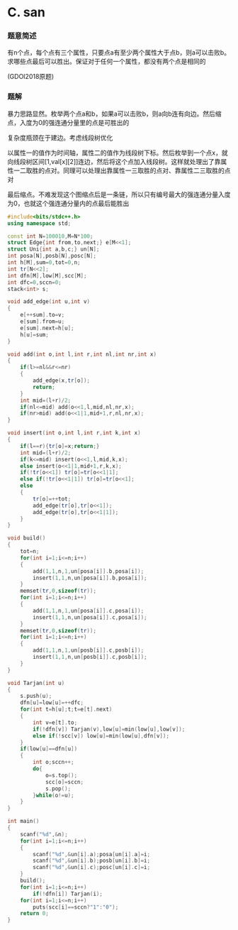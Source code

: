 # C. san

### 题意简述

有n个点，每个点有三个属性，只要点a有至少两个属性大于点b，则a可以击败b。求哪些点最后可以胜出。保证对于任何一个属性，都没有两个点是相同的

(GDOI2018原题)

### 题解

暴力思路显然。枚举两个点a和b，如果a可以击败b，则a向b连有向边。然后缩点，入度为0的强连通分量里的点是可胜出的

复杂度瓶颈在于建边。考虑线段树优化

以属性一的值作为时间轴，属性二的值作为线段树下标。然后枚举到一个点x，就向线段树区间\[1,val\[x\]\[2]\]连边，然后将这个点加入线段树。这样就处理出了靠属性一二取胜的点对。同理可以处理出靠属性一三取胜的点对、靠属性二三取胜的点对

最后缩点。不难发现这个图缩点后是一条链，所以只有编号最大的强连通分量入度为0，也就这个强连通分量内的点最后能胜出

```cpp
#include<bits/stdc++.h>
using namespace std;

const int N=100010,M=N*100;
struct Edge{int from,to,next;} e[M<<1];
struct Uni{int a,b,c;} un[N];
int posa[N],posb[N],posc[N];
int h[M],sum=0,tot=0,n;
int tr[N<<2];
int dfn[M],low[M],scc[M];
int dfc=0,sccn=0;
stack<int> s;

void add_edge(int u,int v)
{
	e[++sum].to=v;
	e[sum].from=u;
	e[sum].next=h[u];
	h[u]=sum;
}

void add(int o,int l,int r,int nl,int nr,int x)
{
	if(l>=nl&&r<=nr)
	{
		add_edge(x,tr[o]);
		return;
	}
	int mid=(l+r)/2;
	if(nl<=mid) add(o<<1,l,mid,nl,nr,x);
	if(nr>mid) add(o<<1|1,mid+1,r,nl,nr,x);
}

void insert(int o,int l,int r,int k,int x)
{
	if(l==r){tr[o]=x;return;}
	int mid=(l+r)/2;
	if(k<=mid) insert(o<<1,l,mid,k,x);
	else insert(o<<1|1,mid+1,r,k,x);
	if(!tr[o<<1]) tr[o]=tr[o<<1|1];
	else if(!tr[o<<1|1]) tr[o]=tr[o<<1];
	else
	{
		tr[o]=++tot;
		add_edge(tr[o],tr[o<<1]);
		add_edge(tr[o],tr[o<<1|1]);
	}
}

void build()
{
	tot=n;
	for(int i=1;i<=n;i++)
	{
		add(1,1,n,1,un[posa[i]].b,posa[i]);
		insert(1,1,n,un[posa[i]].b,posa[i]);
	}
	memset(tr,0,sizeof(tr));
	for(int i=1;i<=n;i++)
	{
		add(1,1,n,1,un[posa[i]].c,posa[i]);
		insert(1,1,n,un[posa[i]].c,posa[i]);
	}
	memset(tr,0,sizeof(tr));
	for(int i=1;i<=n;i++)
	{
		add(1,1,n,1,un[posb[i]].c,posb[i]);
		insert(1,1,n,un[posb[i]].c,posb[i]);
	}
}

void Tarjan(int u)
{
	s.push(u);
	dfn[u]=low[u]=++dfc;
	for(int t=h[u];t;t=e[t].next)
	{
		int v=e[t].to;
		if(!dfn[v]) Tarjan(v),low[u]=min(low[u],low[v]);
		else if(!scc[v]) low[u]=min(low[u],dfn[v]);
	}
	if(low[u]==dfn[u])
	{
		int o;sccn++;
		do{
			o=s.top();
			scc[o]=sccn;
			s.pop();
		}while(o!=u);
	}
}

int main()
{
	scanf("%d",&n);
	for(int i=1;i<=n;i++)
	{
		scanf("%d",&un[i].a);posa[un[i].a]=i;
		scanf("%d",&un[i].b);posb[un[i].b]=i;
		scanf("%d",&un[i].c);posc[un[i].c]=i;
	}
	build();
	for(int i=1;i<=n;i++)
		if(!dfn[i]) Tarjan(i);
	for(int i=1;i<=n;i++)
		puts(scc[i]==sccn?"1":"0");
	return 0;
}
```
